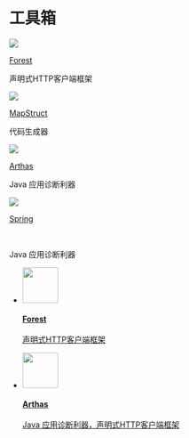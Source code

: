 # 工具箱


<div class="tool-box">
    <a  href="https://forest.dtflyx.com/">
        <img class="tool-img" src="https://forest.dtflyx.com/img/logo.png">
        <p class="tool-title">Forest</p>   
    </a>
    <p class="tool-desc">声明式HTTP客户端框架</p>
</div>    

<div class="tool-box">
    <a  href="https://mapstruct.org/">
        <img class="tool-img" src="https://mapstruct.org/images/favicon.ico">
         <p class="tool-title">MapStruct</p>  
    </a>
    <p class="tool-desc">代码生成器</p>
</div>  

<div class="tool-box">
    <a  href="https://arthas.aliyun.com/">
        <img class="tool-img" src="https://arthas.aliyun.com/images/favicon.ico">
         <p class="tool-title">Arthas</p>  
    </a>
    <p class="tool-desc">Java 应用诊断利器</p>
</div> 

<div class="tool-box">
    <a  href="https://spring.io/">
        <img class="tool-img" src="https://arthas.aliyun.com/images/favicon.ico">
         <p class="tool-title">Spring</p>  <br>
    </a>
    <p class="tool-desc">Java 应用诊断利器</p>
</div>  

<ul class="project-list">
   <li class="project-list-item-wrap">
        <a class="clearfix project-list-item" href="https://forest.dtflyx.com/" >
            <div class="fl cover">
                <img src="https://forest.dtflyx.com/img/logo.png"  width="64" height="64">
            </div>
            <div class="info">
                <h4 class="single-ellipsis info-title">Forest</h4>
                <p class="double-ellipsis info-des">声明式HTTP客户端框架</p>
            </div>
        </a>
    </li>
   <li class="project-list-item-wrap">
        <a class="clearfix project-list-item" href="https://spring.io/" >
            <div class="fl cover">
                <img src="https://arthas.aliyun.com/images/favicon.ico"  width="64" height="64">
            </div>
            <div class="info">
                <h4 class="single-ellipsis info-title">Arthas</h4>
                <p class="double-ellipsis info-des">Java 应用诊断利器，声明式HTTP客户端框架</p>
            </div>
        </a>
    </li>
</ul>